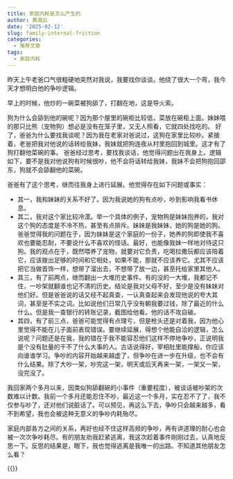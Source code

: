 ```yaml
---
title: 家庭内耗是怎么产生的
author: 黄湘云
date: '2025-02-12'
slug: family-internal-friction
categories:
  - 推荐文章
tags:
  - 家庭内耗
---
```



昨天上午老爸口气很粗硬地突然对我说，我要找你谈谈。他绕了很大一个弯，我今天才想明白他的争吵逻辑。

早上的时候，他炒的一碗菜被狗舔了，打翻在地，这是导火索。

狗为什么会舔到他的碗呢？因为那个屋里的碗柜比较低，菜放在碗柜上面。妹妹喂的那只比熊（宠物狗）想必是没有在笼子里，又无人照看，它就四处找吃的。
好了，爸爸为什么要找我谈呢？因为我在老家对爸说过，这狗在家里比较吵。紧接着，老爸把我对他说的话转给我妹，我妹就把狗连夜从村里抱回到城里。这才有了狗打翻他菜碗的事。
爸爸经过思考，要找我谈话，他觉得问题出在我身上。逻辑如下，要不是我对他说狗有时候很吵，他不会将话转给我妹，我妹不会把狗抱回邵东，狗就不会舔翻他的菜碗。

爸爸有了这个思考，继而往我身上进行延展。他觉得存在如下问题或事实：

- 其一，我和妹妹的关系不好了。因为我说她的狗有点吵，吵到影响我看书休息。
- 其二，我对这个家比较冷漠。举一个具体的例子，宠物狗是妹妹抱养的，我对这个狗的态度是不冷不热，甚至有点排斥。妹妹是我妹妹，她的狗是她的狗。爸爸觉得我的问题在于，因为妹妹是这个家庭的一份子，她养的狗即使我不喜欢也要能忍耐，不要说什么不喜欢的怪话。最好，也能像我妹一样地对待这只狗。我的观点在于，既然喂养了宠物，就要对它负责，吃喝拉撒玩都应该陪着它，应该拨出足够的时间和它相处，如果不能，那就不应该养它。尤其不应该把它当做首饰一样，想带了溜出去，不想带了放一边，甚至托给家里其他人。
- 其三，有了前两点，继而翻出一大堆历史事件。有的没的一大堆，我都记不住，一吵架就翻谁也记不清的历史。结论是我对父母不好，至少是没有妹妹对他们好。但是爸爸说的话又经不起真查，一认真查起来会发现他说的夸大其词，甚至是不实之词。比如说他们日常几乎没有朝我要过钱，除了最近的什么什么。但是我一查银行的转账记录，截图给他看。他的话不攻自破。
- 其四，有了前三点，爸爸可能觉得有点理亏，但是枪头还是对着我，因为他心里觉得不能在儿子面前表现错误。要继续延展，得想个他能自洽的逻辑，怎么说呢？问题还是在我，我的错在于我不能容忍他们这样不停地争吵，正说明我是个没有肚量的干不了什么大事的人。古话说得好，宰相肚里能撑船，你应该向谁谁学习。争吵的内容开始越来越虚了，但争吵在进一步在升级，也不会有什么结果。除了大吵一架，吵完这一架，明天或后天再来一架，一架又一架，没完没了。

我回家两个多月以来，因类似狗舔翻碗的小事件（重要程度），被谈话被吵架的次数难以计数。我前一个多月还能忍住不吵，最近这一个多月，实在忍不了了，我不仅参与吵了，还对他们说脏话了。可以预见，再这么下去，争吵只会越来越多，看不到希望，我也会被这种无意义的争吵内耗殆尽。

家庭内部各方之间的关系，再好也经不住这样高频的争吵，再有讲道理的耐心也会被一次次争吵耗尽。有的朋友劝我赶紧逃离，我这次趁着事件刚刚过去，认真地反思一下。反思的结果是，眼下，我也觉得逃离是我唯一的出路。不知道其他朋友怎么看？

{{<bilibili BV1Hy421v7uf>}}
